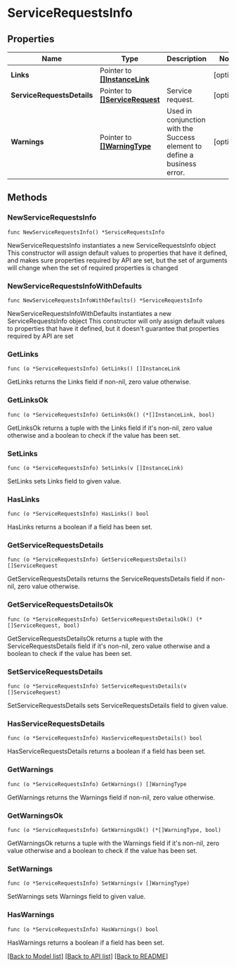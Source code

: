 # ServiceRequestsInfo

## Properties

Name | Type | Description | Notes
------------ | ------------- | ------------- | -------------
**Links** | Pointer to [**[]InstanceLink**](InstanceLink.md) |  | [optional] 
**ServiceRequestsDetails** | Pointer to [**[]ServiceRequest**](ServiceRequest.md) | Service request. | [optional] 
**Warnings** | Pointer to [**[]WarningType**](WarningType.md) | Used in conjunction with the Success element to define a business error. | [optional] 

## Methods

### NewServiceRequestsInfo

`func NewServiceRequestsInfo() *ServiceRequestsInfo`

NewServiceRequestsInfo instantiates a new ServiceRequestsInfo object
This constructor will assign default values to properties that have it defined,
and makes sure properties required by API are set, but the set of arguments
will change when the set of required properties is changed

### NewServiceRequestsInfoWithDefaults

`func NewServiceRequestsInfoWithDefaults() *ServiceRequestsInfo`

NewServiceRequestsInfoWithDefaults instantiates a new ServiceRequestsInfo object
This constructor will only assign default values to properties that have it defined,
but it doesn't guarantee that properties required by API are set

### GetLinks

`func (o *ServiceRequestsInfo) GetLinks() []InstanceLink`

GetLinks returns the Links field if non-nil, zero value otherwise.

### GetLinksOk

`func (o *ServiceRequestsInfo) GetLinksOk() (*[]InstanceLink, bool)`

GetLinksOk returns a tuple with the Links field if it's non-nil, zero value otherwise
and a boolean to check if the value has been set.

### SetLinks

`func (o *ServiceRequestsInfo) SetLinks(v []InstanceLink)`

SetLinks sets Links field to given value.

### HasLinks

`func (o *ServiceRequestsInfo) HasLinks() bool`

HasLinks returns a boolean if a field has been set.

### GetServiceRequestsDetails

`func (o *ServiceRequestsInfo) GetServiceRequestsDetails() []ServiceRequest`

GetServiceRequestsDetails returns the ServiceRequestsDetails field if non-nil, zero value otherwise.

### GetServiceRequestsDetailsOk

`func (o *ServiceRequestsInfo) GetServiceRequestsDetailsOk() (*[]ServiceRequest, bool)`

GetServiceRequestsDetailsOk returns a tuple with the ServiceRequestsDetails field if it's non-nil, zero value otherwise
and a boolean to check if the value has been set.

### SetServiceRequestsDetails

`func (o *ServiceRequestsInfo) SetServiceRequestsDetails(v []ServiceRequest)`

SetServiceRequestsDetails sets ServiceRequestsDetails field to given value.

### HasServiceRequestsDetails

`func (o *ServiceRequestsInfo) HasServiceRequestsDetails() bool`

HasServiceRequestsDetails returns a boolean if a field has been set.

### GetWarnings

`func (o *ServiceRequestsInfo) GetWarnings() []WarningType`

GetWarnings returns the Warnings field if non-nil, zero value otherwise.

### GetWarningsOk

`func (o *ServiceRequestsInfo) GetWarningsOk() (*[]WarningType, bool)`

GetWarningsOk returns a tuple with the Warnings field if it's non-nil, zero value otherwise
and a boolean to check if the value has been set.

### SetWarnings

`func (o *ServiceRequestsInfo) SetWarnings(v []WarningType)`

SetWarnings sets Warnings field to given value.

### HasWarnings

`func (o *ServiceRequestsInfo) HasWarnings() bool`

HasWarnings returns a boolean if a field has been set.


[[Back to Model list]](../README.md#documentation-for-models) [[Back to API list]](../README.md#documentation-for-api-endpoints) [[Back to README]](../README.md)


